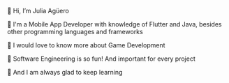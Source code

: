 👋 Hi, I’m Julia Agüero

📱 I'm a Mobile App Developer with knowledge of Flutter and Java, besides other programming languages and frameworks

👾 I would love to know more about Game Development

📑 Software Engineering is so fun! And important for every project

🌱 And I am always glad to keep learning


<!---
parkoriann/parkoriann is a ✨ special ✨ repository because its `README.md` (this file) appears on your GitHub profile.
You can click the Preview link to take a look at your changes.
--->
